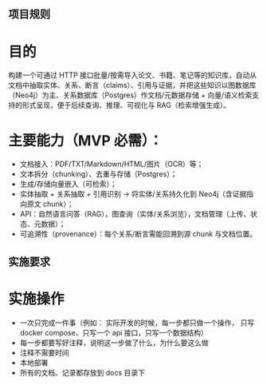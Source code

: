 ## 项目规则

# 目的
 构建一个可通过 HTTP 接口批量/按需导入论文、书籍、笔记等的知识库，自动从文档中抽取实体、关系、断言（claims）、引用与证据，并把这些知识以图数据库（Neo4j）为主、关系数据库（Postgres）作文档/元数据存储 + 向量/语义检索支持的形式呈现，便于后续查询、推理、可视化与 RAG（检索增强生成）。
# 主要能力（MVP 必需）：
- 文档接入：PDF/TXT/Markdown/HTML/图片（OCR）等；
- 文本拆分（chunking）、去重与存储（Postgres）；
- 生成/存储向量嵌入（可检索）；
- 实体抽取 + 关系抽取 + 引用识别 → 将实体/关系持久化到 Neo4j（含证据指向原文 chunk）；
- API：自然语言问答（RAG），图查询（实体/关系浏览），文档管理（上传、状态、元数据）；
- 可追溯性（provenance）：每个关系/断言需能回溯到源 chunk 与文档位置。

## 实施要求

# 实施操作
- 一次只完成一件事（例如： 实际开发的时候，每一步都只做一个操作， 只写 docker compose、只写一个 api 接口，只写一个数据结构）
- 每一步都要写好注释，说明这一步做了什么，为什么要这么做
- 注释不需要时间
- 本地部署
- 所有的文档、记录都存放到 docs 目录下
